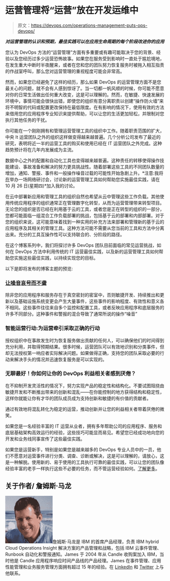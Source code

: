 # 运营管理将“运营”放在开发运维中

> 原文：<https://devops.com/operations-management-puts-ops-devops/>

***对运营管理的认识和预期，最佳实践可以在应用生命周期的每个阶段改进你的应用***

您认为 DevOps 方法的“运营管理”方面有多重要或有趣可能取决于您的背景、经验以及您经历过多少运营恐怖故事。如果您在服务受到影响时一直处于尴尬境地，在发生重大中断时半夜醒来，或者在您和您的团队努力恢复服务时被拖入相互指责的作战室呼叫，那么您对运营管理的重视程度可能会非常高。

然而，如果您已经避免了这样的经历，那么如果 DevOps 的运营管理方面不是您最关心的问题，就不会有人感到惊讶了。当一切都一帆风顺的时候，你可能不愿意对你的日常生活做出任何重大改变，这是可以理解的。然而，在敏捷、快速发展的环境中，事情可能会很快出错，即使您的组织有意分离职责以创建“操作防火墙”来将不明智的代码或配置更改保持在最低限度。在有影响的情况下，使用有效的方法来借用您的应用程序专业知识来提供帮助，可以让您的生活更加轻松，并限制对您执行其他任务的干扰。

你可能在一个刚刚拥有和管理运营管理工具的组织中工作。随着职责范围的扩大，中央 It 运营团队之外的组织这样做变得越来越普遍。几个分析公司发布了最近的研究，表明将近一半的运营工具的购买和使用已经在 IT 运营团队之外完成。这种趋势预计将在几年内发展成为主流。

数据中心之外的配置和自动化工具也变得越来越普遍。这种责任的转移使得操作技能建设、事故准备和解决的努力更具挑战性。随着部署这些工具的不同团队数量的增加，通知、警报、事件和一般操作噪音过载的可能性开始急剧上升。*注意:我将[在](http://webinars.devops.com/putting-the-ops-in-devops)举办一场网络研讨会，讨论新的运营管理工具如何帮助您实施最佳实践，请在 10 月 26 日(星期四)*加入我的讨论。

在云中部署新应用和管理工具的组织自然也希望从云中管理这些工作负载。其他使用传统应用程序的组织通常正在管理数字化转型，从而为运营管理带来转型项目。无论您的组织是否已经在利用基于云的工具，或者您是正在转型的组织的一部分，您都可能面临一组混合工作负载部署的挑战，包括基于云的部署和内部部署。对于您的组织来说，这可能意味着找到一种实用的补充方法来部署和管理新的基于云的应用程序及其相关的管理工具。这种方法可能不需要从您当前的工具和方法中分离出来。充分的工具互操作性可以支持联合的、分阶段的路径。

在这个博客系列中，我们将探讨许多 DevOps 团队目前面临的常见运营挑战，如何在 DevOps 方法中利用传统的 IT 运营最佳实践，以及新的运营管理工具如何帮助您实施这些最佳实践，以持续实现您的目标。

以下是即将发布的博客主题的预览:

### **[让噪音哀号而不聋](https://devops.com/event-management-let-the-noise-wail-without-going-deaf/)**

除非您的应用程序和服务存在于真空密封的密室中，否则敏捷开发、持续推出和更新以及基础设施系统变更会产生大量事件，这些事件的影响程度、有效性和意义各不相同。这些事件往往来自多个监控和配置工具，或者反映应用程序和底层服务的许多不同部分。这种事件和警报的混合导致了通常所说的操作“噪音”

### **智能运营行动:为运营牵引采取正确的行动**

授权组织中在事故发生时为恢复服务做出贡献的任何人，可以确保他们的时间得到充分利用，并取得预期结果。很多时候，运营团队可以有效地识别和分类事件，但却无法授权第一响应者实际解决问题。如果做得正确，支持您的团队采取必要的行动来解决手头的情况并迅速恢复服务是可以实现的。

### **无聊最好！你如何让你的 DevOps 利益相关者感到厌倦？**

在不抑制开发灵活性的情况下，努力实现产品的稳定性和结构化。不要试图阻挠由敏捷开发和不断推出带来的创新和混乱——在你能控制的地方获得结构和稳定性，这样你就能让你有才华的团队成员成为支持创新和敏捷的有价值的贡献者。

通过有效地将混乱转化为稳定的运营，推动创新并让您的利益相关者带着厌倦的微笑。

如果您是一名经验丰富的 IT 运营从业者，拥有多年帮助公司的应用程序、服务和底层基础架构高效运行的经验，这些技巧可能显而易见。希望您已经成功地向您的开发和业务线同事宣传了这些最佳实践。

如果您是运营新手，特别是如果您是越来越多的 DevOps 专业人员中的一员，他们不愿意对运营事件进行分类、调查、诊断或解决，这是可以理解的，请放心，这是一种解脱。使用新的、易于使用的工具执行可靠的最佳实践，可以让您的团队像经验丰富的老手一样执行这些不必要的任务，而不管运营经验如何。[了解更多](https://www.ibm.com/cloud/event-management?cm_mmc=OSocial_Blog-_-Cloud_Hybrid+Cloud+-+Management-_-WW_WW-_-Link+to+CEM+webpage+from+devopsdotcom+blog&cm_mmca1=000030YC&cm_mmca2=10007976&)。

## **关于作者/** 詹姆斯·马龙

![](img/89296017dc3a3023dad7d7a01fad97d7.png)詹姆斯·马龙是 IBM 的首席产品经理，负责 IBM hybrid Cloud Operations Insight 解决方案的产品管理和战略，包括 IBM 云事件管理、Runbook 自动化和警报通知。James 于 2004 年从 Candle 收购案加入 IBM，当时他是 Candle 应用程序响应时间产品线的产品经理。James 在事件管理、应用性能管理和业务服务管理方面拥有超过 15 年的经验。在 [LinkedIn](https://www.linkedin.com/in/james-moore-7a04775) 和 [Twitter](https://www.twitter.com/jdmoore3rd) 上与他联系。